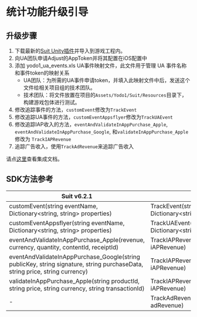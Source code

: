 # 统计功能升级引导

## 升级步骤

1. 下载最新的[Suit Unity插件](./integration.md)并导入到游戏工程内。
2. 向UA团队申请Adjust的AppToken并将其配置在iOS配置中
3. 添加 yodo1\_ua\_events.xls UA事件映射文件，此文件用于管理 UA 事件名称和事件token的映射关系
   * UA团队：为所需的UA事件申请token，并填入此映射文件中后，发送这个文件给相关项目组的技术团队。
   * 技术团队：将文件放置在项目的`Assets/Yodo1/Suit/Resources`目录下，构建游戏包体进行测试。
4. 修改追踪事件的方法，`customEvent`修改为`TrackEvent`
5. 修改追踪UA事件的方法，`customEventAppsflyer`修改为`TrackUAEvent`
6. 修改追踪IAP收入的方法，`eventAndValidateInAppPurchase_Apple`, `eventAndValidateInAppPurchase_Google`, 和`validateInAppPurchase_Apple` 修改为 `TrackIAPRevenue`
7. 追踪广告收入，使用`TrackAdRevenue`来追踪广告收入

请点[这里](/zh/unity/modules/analyze)查看集成文档。

## SDK方法参考

| Suit v6.2.1                                                                                                                  | Suit v6.3.0                                                           |
|------------------------------------------------------------------------------------------------------------------------------|-----------------------------------------------------------------------|
| customEvent(string eventName, Dictionary<string, string> properties)                                                         | TrackEvent(string eventName, Dictionary<string, string> properties)   |
| customEventAppsflyer(string eventName, Dictionary<string, string> properties)                                                | TrackUAEvent(string eventName, Dictionary<string, string> properties) |
| eventAndValidateInAppPurchase_Apple(revenue, currency, quantity, contentId, receiptId)                                       | TrackIAPRevenue(Yodo1U3dIAPRevenue iAPRevenue)                        |
| eventAndValidateInAppPurchase_Google(string publicKey, string signature, string purchaseData, string price, string currency) | TrackIAPRevenue(Yodo1U3dIAPRevenue iAPRevenue)                        |
| validateInAppPurchase_Apple(string productId, string price, string currency, string transactionId)                           | TrackIAPRevenue(Yodo1U3dIAPRevenue iAPRevenue)                        |
| -                                                                                                                            | TrackAdRevenue(Yodo1U3dAdRevenue adRevenue)                           |